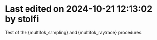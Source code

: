 # Last edited on 2024-10-21 12:13:02 by stolfi

Test of the {multifok_sampling} and {multifok_raytrace} procedures.